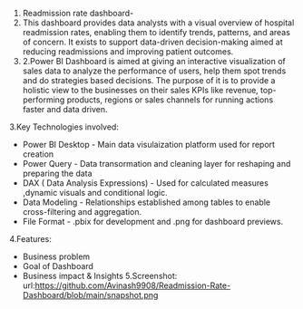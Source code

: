 1. Readmission rate dashboard-
2. This dashboard provides data analysts with a visual overview of hospital readmission rates, enabling them to identify trends, patterns, and areas of concern. It exists to support data-driven decision-making aimed at reducing readmissions and improving patient outcomes.
3. 2.Power BI Dashboard is aimed at giving an interactive visualization of sales data to analyze the performance of users, help them spot trends and do strategies based decisions. The purpose of it is to provide a holistic view to the businesses on their sales KPIs like revenue, top-performing products, regions or sales channels for running actions faster and data driven.

3.Key Technologies involved:
 - Power BI Desktop - Main data visulaization platform used for report creation
 - Power Query - Data transormation and cleaning layer for reshaping and preparing the data
 - DAX ( Data Analysis Expressions) - Used for calculated measures ,dynamic visuals and conditional logic.
 - Data Modeling - Relationships established among tables to enable cross-filtering and aggregation.
 - File Format - .pbix for development and .png for dashboard previews.

4.Features:
 - Business problem
 - Goal of Dashboard
 - Business impact & Insights
5.Screenshot:
url:https://github.com/Avinash9908/Readmission-Rate-Dashboard/blob/main/snapshot.png
